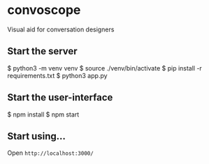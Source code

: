 # convoscope
Visual aid for conversation designers


## Start the server
$ python3 -m venv venv
$ source ./venv/bin/activate
$ pip install -r requirements.txt
$ python3 app.py


## Start the user-interface
$ npm install
$ npm start

## Start using...
Open `http://localhost:3000/`